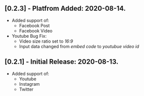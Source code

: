 ## [0.2.3] - Platfrom Added: 2020-08-14.
* Added support of:
    * Facebook Post
    * Facebook Video
* Youtube Bug Fix:
    * Video size ratio set to *16:9*
    * Input data changed from *embed code* to *youtubue video id*

## [0.2.1] - Initial Release: 2020-08-13.
* Added support of: 
    * Youtube
    * Instagram 
    * Twitter
